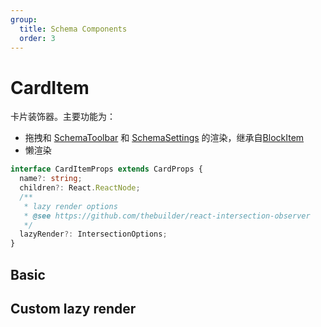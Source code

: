 ```yaml
---
group:
  title: Schema Components
  order: 3
---
```


# CardItem

卡片装饰器。主要功能为：

- 拖拽和 [SchemaToolbar](/core/ui-schema/schema-toolbar) 和 [SchemaSettings](/core/ui-schema/schema-settings) 的渲染，继承自[BlockItem](/components/block-item)
- 懒渲染

```ts
interface CardItemProps extends CardProps {
  name?: string;
  children?: React.ReactNode;
  /**
   * lazy render options
   * @see https://github.com/thebuilder/react-intersection-observer
   */
  lazyRender?: IntersectionOptions;
}
```

## Basic

<code src="./demos/new-demos/basic.tsx" ></code>

## Custom lazy render

<code src="./demos/new-demos/lazy-render.tsx" ></code>
